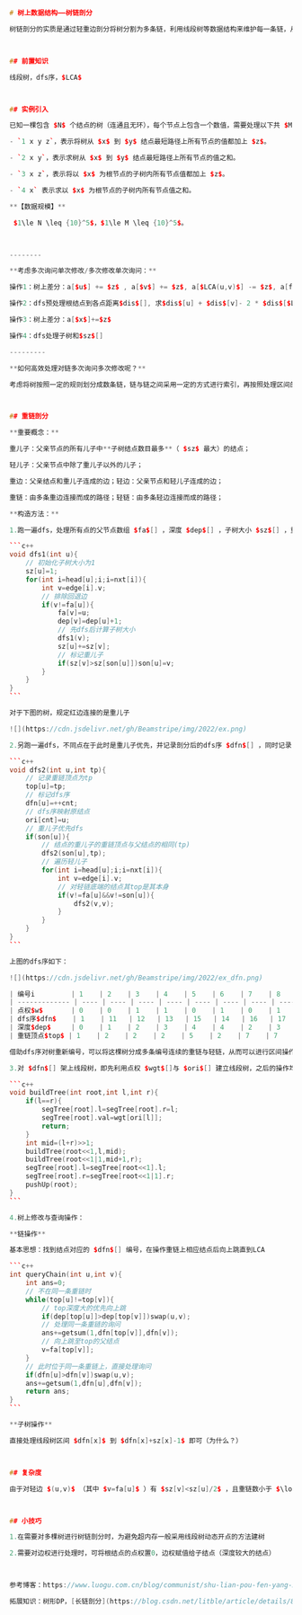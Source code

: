 ````c++
# 树上数据结构——树链剖分

树链剖分的实质是通过轻重边剖分将树分割为多条链，利用线段树等数据结构来维护每一条链，从而实现树的高效修改与查询。此方法常用于树的批量处理，特别是树形DP经常出现。



## 前置知识

线段树，dfs序，$LCA$



## 实例引入

已知一棵包含 $N$ 个结点的树（连通且无环），每个节点上包含一个数值，需要处理以下共 $M$ 个操作：

- `1 x y z`，表示将树从 $x$ 到 $y$ 结点最短路径上所有节点的值都加上 $z$。

- `2 x y`，表示求树从 $x$ 到 $y$ 结点最短路径上所有节点的值之和。

- `3 x z`，表示将以 $x$ 为根节点的子树内所有节点值都加上 $z$。

- `4 x` 表示求以 $x$ 为根节点的子树内所有节点值之和。

**【数据规模】**

 $1\le N \leq {10}^5$，$1\le M \leq {10}^5$。



--------

**考虑多次询问单次修改/多次修改单次询问：**

操作1：树上差分：a[$u$] += $z$ , a[$v$] += $z$, a[$LCA(u,v)$] -= $z$, a[fa[$LCA(u,v)$]] -= $z$

操作2：dfs预处理根结点到各点距离$dis$[], 求$dis$[u] + $dis$[v]- 2 * $dis$[$LCA(u,v)$]

操作3：树上差分：a[$x$]+=$z$

操作4：dfs处理子树和$sz$[]

---------

**如何高效处理对链多次询问多次修改呢？**

考虑将树按照一定的规则划分成数条链，链与链之间采用一定的方式进行索引，再按照处理区间的办法处理每条链上的查询与修改。



## 重链剖分

**重要概念：**

重儿子：父亲节点的所有儿子中**子树结点数目最多**（ $sz$ 最大）的结点；

轻儿子：父亲节点中除了重儿子以外的儿子；

重边：父亲结点和重儿子连成的边；轻边：父亲节点和轻儿子连成的边；

重链：由多条重边连接而成的路径；轻链：由多条轻边连接而成的路径；

**构造方法：**

1.跑一遍dfs，处理所有点的父节点数组 $fa$[] ，深度 $dep$[] ，子树大小 $sz$[] ，重儿子 $son$[] 

```c++
void dfs1(int u){
    // 初始化子树大小为1
	sz[u]=1;
	for(int i=head[u];i;i=nxt[i]){
		int v=edge[i].v;
        // 排除回退边
		if(v!=fa[u]){
			fa[v]=u;
			dep[v]=dep[u]+1;
            // 先dfs后计算子树大小
			dfs1(v);
			sz[u]+=sz[v];
            // 标记重儿子
			if(sz[v]>sz[son[u]])son[u]=v;
		}
	}
}
```

对于下图的树，规定红边连接的是重儿子

![](https://cdn.jsdelivr.net/gh/Beamstripe/img/2022/ex.png)

2.另跑一遍dfs，不同点在于此时是重儿子优先，并记录剖分后的dfs序 $dfn$[] ，同时记录 $dfn$[] 对原结点编号的映射 $ori$[]，确定重链顶点 $top$[]

```c++
void dfs2(int u,int tp){
    // 记录重链顶点为tp
	top[u]=tp;
    // 标记dfs序
	dfn[u]=++cnt;
    // dfs序映射原结点
	ori[cnt]=u;
    // 重儿子优先dfs
	if(son[u]){
        // 结点的重儿子的重链顶点与父结点的相同(tp)
		dfs2(son[u],tp);
        // 遍历轻儿子
		for(int i=head[u];i;i=nxt[i]){
			int v=edge[i].v;
            // 对轻链底端的结点其top是其本身
			if(v!=fa[u]&&v!=son[u]){
				dfs2(v,v);
			}
		}
	} 
}
```

上图的dfs序如下：

![](https://cdn.jsdelivr.net/gh/Beamstripe/img/2022/ex_dfn.png)

| 编号i         | 1    | 2    | 3    | 4    | 5    | 6    | 7    | 8    | 9    | 10   | 11   | 12   | 13   | 14   | 15   | 16   | 17   | 18   |
| ------------- | ---- | ---- | ---- | ---- | ---- | ---- | ---- | ---- | ---- | ---- | ---- | ---- | ---- | ---- | ---- | ---- | ---- | ---- |
| 点权$w$       | 0    | 0    | 1    | 1    | 0    | 1    | 0    | 1    | 1    | 1    | 0    | 1    | 1    | 1    | 1    | 0    | 1    | 0    |
| dfs序$dfn$    | 1    | 11   | 12   | 13   | 15   | 14   | 16   | 17   | 18   | 2    | 8    | 9    | 10   | 3    | 4    | 6    | 5    | 7    |
| 深度$dep$     | 0    | 1    | 2    | 3    | 4    | 4    | 2    | 3    | 4    | 1    | 2    | 3    | 4    | 2    | 3    | 4    | 4    | 3    |
| 重链顶点$top$ | 1    | 2    | 2    | 2    | 5    | 2    | 7    | 7    | 7    | 1    | 11   | 11   | 11   | 1    | 1    | 16   | 1    | 18   |

借助dfs序对树重新编号，可以将这棵树分成多条编号连续的重链与轻链，从而可以进行区间操作。

3.对 $dfn$[] 架上线段树，即先利用点权 $wgt$[]与 $ori$[] 建立线段树，之后的操作均在线段树上进行

```c++
void buildTree(int root,int l,int r){
	if(l==r){
		segTree[root].l=segTree[root].r=l;
		segTree[root].val=wgt[ori[l]];
		return;
	}
	int mid=(l+r)>>1;
	buildTree(root<<1,l,mid);
	buildTree(root<<1|1,mid+1,r);
	segTree[root].l=segTree[root<<1].l;
	segTree[root].r=segTree[root<<1|1].r;
	pushUp(root);
}
```

4.树上修改与查询操作：

**链操作**

基本思想：找到结点对应的 $dfn$[] 编号，在操作重链上相应结点后向上跳直到LCA

```c++
int queryChain(int u,int v){
	int ans=0;
    // 不在同一条重链时
	while(top[u]!=top[v]){
        // top深度大的优先向上跳
		if(dep[top[u]]>dep[top[v]])swap(u,v);
        // 处理同一条重链的询问
		ans+=getsum(1,dfn[top[v]],dfn[v]);
        // 向上跳至top的父结点
		v=fa[top[v]];
	}
    // 此时位于同一条重链上，直接处理询问
	if(dfn[u]>dfn[v])swap(u,v);
	ans+=getsum(1,dfn[u],dfn[v]);
	return ans;
}
```

**子树操作**

直接处理线段树区间 $dfn[x]$ 到 $dfn[x]+sz[x]-1$ 即可（为什么？）



## 复杂度

由于对轻边 $(u,v)$ （其中 $v=fa[u]$ ）有 $sz[v]<sz[u]/2$ ，且重链数小于 $\log n$ （证明略），得树链剖分的时间复杂度为 $O(n\log n)$



## 小技巧

1.在需要对多棵树进行树链剖分时，为避免超内存一般采用线段树动态开点的方法建树

2.需要对边权进行处理时，可将根结点的点权置0，边权赋值给子结点（深度较大的结点）



参考博客：https://www.luogu.com.cn/blog/communist/shu-lian-pou-fen-yang-xie

拓展知识：树形DP，[长链剖分](https://blog.csdn.net/litble/article/details/87965999)xxxxxxxxxx #pragma GCC optimize(3)#include<bits/stdc++.h>#define MAXN 1000005#define MAXM 10000005#define INF 1000000000#define MOD 1000000007#define F first#define S secondusing namespace std;typedef long long ll;typedef pair<int,int> P;int n,m,k,a[MAXN],b[MAXN];P save[2*MAXM];int pa[MAXM],pb[MAXM];int main(){    scanf("%d%d",&n,&m);    for(int i=1;i<=n;i++) scanf("%d",&a[i]);    for(int i=1;i<=m;i++) scanf("%d",&b[i]);    P p=P(0,0),q=P(0,0);    vector<int> va,vb;    memset(pa,0,sizeof(pa));    memset(pb,0,sizeof(pb));    for(int i=1;i<=n;i++)        if(pa[a[i]]) p=P(pa[a[i]],i); else {pa[a[i]]=i; va.push_back(i);}    for(int i=1;i<=m;i++)        if(pb[b[i]]) q=P(pb[b[i]],i); else {pb[b[i]]=i; vb.push_back(i);}    if(p.F!=0&&q.F!=0)    {        printf("%d %d %d %d\n",p.F,p.S,q.F,q.S);        return 0;    }    for(int i=1;i<=20000000;i++) save[i]=P(0,0);    for(int i=0;i<(int)va.size();i++)        for(int j=0;j<(int)vb.size();j++)        {            int sum=a[va[i]]+b[vb[j]];            if(save[sum].F)            {                printf("%d %d %d %d\n",save[sum].F,va[i],min(vb[j],save[sum].S),max(vb[j],save[sum].S));                return 0;            }            save[sum]=P(va[i],vb[j]);        }    puts("-1");    return 0;}c++
````